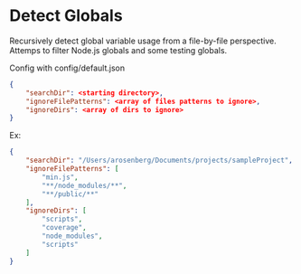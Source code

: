 # Detect Globals

Recursively detect global variable usage from a file-by-file perspective. Attemps to filter Node.js globals and some testing globals.

Config with config/default.json
```json
{
    "searchDir": <starting directory>,
    "ignoreFilePatterns": <array of files patterns to ignore>,
    "ignoreDirs": <array of dirs to ignore>
}
```
Ex:

```json
{
    "searchDir": "/Users/arosenberg/Documents/projects/sampleProject",
    "ignoreFilePatterns": [
        "min.js",
        "**/node_modules/**",
        "**/public/**"
    ],
    "ignoreDirs": [
        "scripts",
        "coverage",
        "node_modules",
        "scripts"
    ]
}
```
